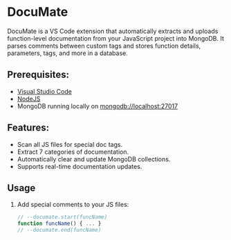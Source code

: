 # DocuMate
DocuMate is a VS Code extension that automatically extracts and uploads function-level documentation from your JavaScript project into MongoDB. It parses comments between custom tags and stores function details, parameters, tags, and more in a database.

## Prerequisites:
- <a href="https://code.visualstudio.com/" target="blank">Visual Studio Code</a>
- <a href="https://nodejs.org/en/" target="blank">NodeJS</a>
- MongoDB running locally on <u>mongodb://localhost:27017</u>

## Features:
- Scan all JS files for special doc tags.
- Extract 7 categories of documentation.
- Automatically clear and update MongoDB collections.
- Supports real-time documentation updates.

## Usage

1. Add special comments to your JS files:
   ```js
   // --documate.start(funcName)
   function funcName() { ... }
   // --documate.end(funcName)
